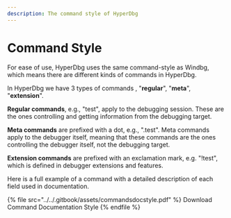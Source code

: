 ```yaml
---
description: The command style of HyperDbg
---
```


# Command Style

For ease of use, HyperDbg uses the same command-style as Windbg, which means there are different kinds of commands in HyperDbg.

‌In HyperDbg we have 3 types of commands , "**regular**", "**meta**", "**extension**".

‌**Regular commands**, e.g., "test", apply to the debugging session. These are the ones controlling and getting information from the debugging target.

‌**Meta commands** are prefixed with a dot, e.g., ".test". Meta commands apply to the debugger itself, meaning that these commands are the ones controlling the debugger itself, not the debugging target.

‌**Extension commands** are prefixed with an exclamation mark, e.g. "!test", which is defined in debugger extensions and features.

‌Here is a full example of a command with a detailed description of each field used in documentation.

{% file src="../../.gitbook/assets/commandsdocstyle.pdf" %}
Download Command Documentation Style
{% endfile %}
